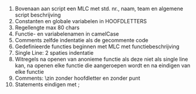 1.  Bovenaan aan script een MLC met std. nr., naam, team en algemene script beschrijving
2.  Constanten en globale variabelen in HOOFDLETTERS
3.  Regellengte max 80 chars
4.  Functie- en variabelenamen in camelCase
5.  Comments zelfde indentatie als de gecommente code
6.  Gedefinieerde functies beginnen met MLC met functiebeschrijving
7.  Single Line: 2 spaties indentatie
8.  Witregels na openen van anonieme functie als deze niet als single line kan, na openen elke functie die aangeroepen wordt en na eindigen van elke functie
9.  Comments: \\<spatie>zin zonder hoofdletter en zonder punt
10. Statements eindigen met ;
